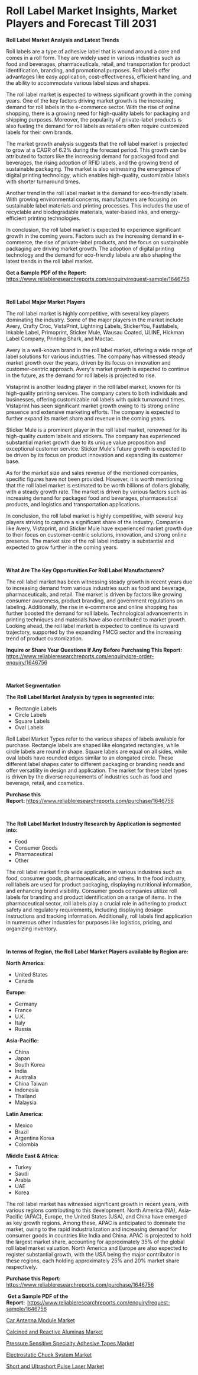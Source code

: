 <p><h1>Roll Label Market Insights, Market Players and Forecast Till 2031</h1></p><p><strong>Roll Label Market Analysis and Latest Trends</strong></p>
<p><p>Roll labels are a type of adhesive label that is wound around a core and comes in a roll form. They are widely used in various industries such as food and beverages, pharmaceuticals, retail, and transportation for product identification, branding, and promotional purposes. Roll labels offer advantages like easy application, cost-effectiveness, efficient handling, and the ability to accommodate various label sizes and shapes.</p><p>The roll label market is expected to witness significant growth in the coming years. One of the key factors driving market growth is the increasing demand for roll labels in the e-commerce sector. With the rise of online shopping, there is a growing need for high-quality labels for packaging and shipping purposes. Moreover, the popularity of private-label products is also fueling the demand for roll labels as retailers often require customized labels for their own brands.</p><p>The market growth analysis suggests that the roll label market is projected to grow at a CAGR of 6.2% during the forecast period. This growth can be attributed to factors like the increasing demand for packaged food and beverages, the rising adoption of RFID labels, and the growing trend of sustainable packaging. The market is also witnessing the emergence of digital printing technology, which enables high-quality, customizable labels with shorter turnaround times.</p><p>Another trend in the roll label market is the demand for eco-friendly labels. With growing environmental concerns, manufacturers are focusing on sustainable label materials and printing processes. This includes the use of recyclable and biodegradable materials, water-based inks, and energy-efficient printing technologies.</p><p>In conclusion, the roll label market is expected to experience significant growth in the coming years. Factors such as the increasing demand in e-commerce, the rise of private-label products, and the focus on sustainable packaging are driving market growth. The adoption of digital printing technology and the demand for eco-friendly labels are also shaping the latest trends in the roll label market.</p></p>
<p><strong>Get a Sample PDF of the Report:&nbsp;</strong> <a href="https://www.reliableresearchreports.com/enquiry/request-sample/1646756">https://www.reliableresearchreports.com/enquiry/request-sample/1646756</a></p>
<p>&nbsp;</p>
<p><strong>Roll Label Major Market Players</strong></p>
<p><p>The roll label market is highly competitive, with several key players dominating the industry. Some of the major players in the market include Avery, Crafty Croc, VistaPrint, Lightning Labels, StickerYou, Fastlabels, Inkable Label, Primoprint, Sticker Mule, Wausau Coated, ULINE, Hickman Label Company, Printing Shark, and Mactac.</p><p>Avery is a well-known brand in the roll label market, offering a wide range of label solutions for various industries. The company has witnessed steady market growth over the years, driven by its focus on innovation and customer-centric approach. Avery's market growth is expected to continue in the future, as the demand for roll labels is projected to rise.</p><p>Vistaprint is another leading player in the roll label market, known for its high-quality printing services. The company caters to both individuals and businesses, offering customizable roll labels with quick turnaround times. Vistaprint has seen significant market growth owing to its strong online presence and extensive marketing efforts. The company is expected to further expand its market share and revenue in the coming years.</p><p>Sticker Mule is a prominent player in the roll label market, renowned for its high-quality custom labels and stickers. The company has experienced substantial market growth due to its unique value proposition and exceptional customer service. Sticker Mule's future growth is expected to be driven by its focus on product innovation and expanding its customer base.</p><p>As for the market size and sales revenue of the mentioned companies, specific figures have not been provided. However, it is worth mentioning that the roll label market is estimated to be worth billions of dollars globally, with a steady growth rate. The market is driven by various factors such as increasing demand for packaged food and beverages, pharmaceutical products, and logistics and transportation applications.</p><p>In conclusion, the roll label market is highly competitive, with several key players striving to capture a significant share of the industry. Companies like Avery, Vistaprint, and Sticker Mule have experienced market growth due to their focus on customer-centric solutions, innovation, and strong online presence. The market size of the roll label industry is substantial and expected to grow further in the coming years.</p></p>
<p>&nbsp;</p>
<p><strong>What Are The Key Opportunities For Roll Label Manufacturers?</strong></p>
<p><p>The roll label market has been witnessing steady growth in recent years due to increasing demand from various industries such as food and beverage, pharmaceuticals, and retail. The market is driven by factors like growing consumer awareness, product branding, and government regulations on labeling. Additionally, the rise in e-commerce and online shopping has further boosted the demand for roll labels. Technological advancements in printing techniques and materials have also contributed to market growth. Looking ahead, the roll label market is expected to continue its upward trajectory, supported by the expanding FMCG sector and the increasing trend of product customization.</p></p>
<p><strong>Inquire or Share Your Questions If Any Before Purchasing This Report:</strong> <a href="https://www.reliableresearchreports.com/enquiry/pre-order-enquiry/1646756">https://www.reliableresearchreports.com/enquiry/pre-order-enquiry/1646756</a></p>
<p>&nbsp;</p>
<p><strong>Market Segmentation</strong></p>
<p><strong>The Roll Label Market Analysis by types is segmented into:</strong></p>
<p><ul><li>Rectangle Labels</li><li>Circle Labels</li><li>Square Labels</li><li>Oval Labels</li></ul></p>
<p><p>Roll Label Market Types refer to the various shapes of labels available for purchase. Rectangle labels are shaped like elongated rectangles, while circle labels are round in shape. Square labels are equal on all sides, while oval labels have rounded edges similar to an elongated circle. These different label shapes cater to different packaging or branding needs and offer versatility in design and application. The market for these label types is driven by the diverse requirements of industries such as food and beverage, retail, and cosmetics.</p></p>
<p><strong>Purchase this Report:&nbsp;</strong><a href="https://www.reliableresearchreports.com/purchase/1646756">https://www.reliableresearchreports.com/purchase/1646756</a></p>
<p>&nbsp;</p>
<p><strong>The Roll Label Market Industry Research by Application is segmented into:</strong></p>
<p><ul><li>Food</li><li>Consumer Goods</li><li>Pharmaceutical</li><li>Other</li></ul></p>
<p><p>The roll label market finds wide application in various industries such as food, consumer goods, pharmaceuticals, and others. In the food industry, roll labels are used for product packaging, displaying nutritional information, and enhancing brand visibility. Consumer goods companies utilize roll labels for branding and product identification on a range of items. In the pharmaceutical sector, roll labels play a crucial role in adhering to product safety and regulatory requirements, including displaying dosage instructions and tracking information. Additionally, roll labels find application in numerous other industries for purposes like logistics, pricing, and organizing inventory.</p></p>
<p>&nbsp;</p>
<p><strong>In terms of Region, the Roll Label Market Players available by Region are:</strong></p>
<p>
    <p> <strong> North America: </strong>
        <ul>
            <li>United States</li>
            <li>Canada</li>
        </ul>
        </p> 
    <p> <strong> Europe: </strong>
        <ul>
            <li>Germany</li>
            <li>France</li>
            <li>U.K.</li>
            <li>Italy</li>
            <li>Russia</li>
        </ul>
        </p> 
    <p> <strong> Asia-Pacific: </strong>
        <ul>
            <li>China</li>
            <li>Japan</li>
            <li>South Korea</li>
            <li>India</li>
            <li>Australia</li>
            <li>China Taiwan</li>
            <li>Indonesia</li>
            <li>Thailand</li>
            <li>Malaysia</li>
        </ul>
        </p> 
    <p> <strong> Latin America: </strong>
        <ul>
            <li>Mexico</li>
            <li>Brazil</li>
            <li>Argentina Korea</li>
            <li>Colombia</li>
        </ul>
        </p> 
    <p> <strong> Middle East & Africa: </strong>
        <ul>
            <li>Turkey</li>
            <li>Saudi</li>
            <li>Arabia</li>
            <li>UAE</li>
            <li>Korea</li>
        </ul>
    </p>
    </p>
<p><p>The roll label market has witnessed significant growth in recent years, with various regions contributing to this development. North America (NA), Asia-Pacific (APAC), Europe, the United States (USA), and China have emerged as key growth regions. Among these, APAC is anticipated to dominate the market, owing to the rapid industrialization and increasing demand for consumer goods in countries like India and China. APAC is projected to hold the largest market share, accounting for approximately 35% of the global roll label market valuation. North America and Europe are also expected to register substantial growth, with the USA being the major contributor in these regions, each holding approximately 25% and 20% market share respectively.</p></p>
<p><strong>Purchase this Report: </strong><a href="https://www.reliableresearchreports.com/purchase/1646756">https://www.reliableresearchreports.com/purchase/1646756</a></p>
<p>&nbsp;<strong>Get a Sample PDF of the Report:&nbsp;&nbsp;</strong><a href="https://www.reliableresearchreports.com/enquiry/request-sample/1646756">https://www.reliableresearchreports.com/enquiry/request-sample/1646756</a></p>
<p><strong></strong></p>
<p><p><a href="https://github.com/changoleonlaverguenzanoexiste/Market-Research-Report-List-1/blob/main/car-antenna-module-market.md">Car Antenna Module Market</a></p><p><a href="https://github.com/guneycigdem35/Market-Research-Report-List-1/blob/main/calcined-and-reactive-aluminas-market.md">Calcined and Reactive Aluminas Market</a></p><p><a href="https://github.com/wwwkeltoum/Market-Research-Report-List-1/blob/main/pressure-sensitive-specialty-adhesive-tapes-market.md">Pressure Sensitive Specialty Adhesive Tapes Market</a></p><p><a href="https://github.com/mharielmesa/Market-Research-Report-List-1/blob/main/electrostatic-chuck-system-market.md">Electrostatic Chuck System Market</a></p><p><a href="https://github.com/nicoletavirag/Market-Research-Report-List-1/blob/main/short-and-ultrashort-pulse-laser-market.md">Short and Ultrashort Pulse Laser Market</a></p></p>
